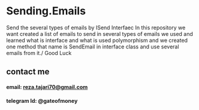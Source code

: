 # Sending.Emails
Send the several types of emails by ISend Interfaec
In this repository we want created a list of emails to send in several types of emails
we used and learned what is interface and what is used polymorphism and we created one 
method that name is SendEmail in interface class and use several emails from it./
Good Luck

## contact me
#### email: reza.tajari70@gmail.com
#### telegram Id: @gateofmoney

